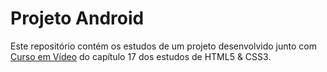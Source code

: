# Projeto Android

<p>Este repositório contém os estudos de um projeto desenvolvido junto com <a href="https://cursoemvideo.com">Curso em Vídeo</a> do capítulo 17 dos estudos de HTML5 & CSS3.</p>